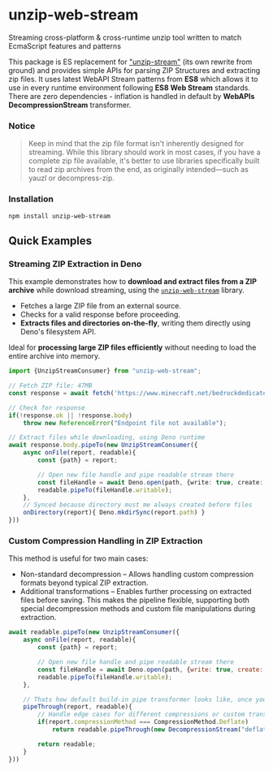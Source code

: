 # unzip-web-stream
Streaming cross-platform & cross-runtime unzip tool written to match EcmaScript features and patterns

This package is ES replacement for ["unzip-stream"](https://www.npmjs.com/package/unzip-stream) (its own rewrite from ground) and provides simple APIs for parsing ZIP Structures and extracting zip files. It uses latest WebAPI Stream patterns from **ES8** which allows it to use in every runtime environment following **ES8 Web Stream** standards. There are zero dependencies - inflation is handled in default by **WebAPIs DecompressionStream** transformer.

### Notice
> Keep in mind that the zip file format isn't inherently designed for streaming. While this library should work in most cases, if you have a complete zip file available, it's better to use libraries specifically built to read zip archives from the end, as originally intended—such as yauzl or decompress-zip.

### Installation
```properties
npm install unzip-web-stream
```

## Quick Examples
### Streaming ZIP Extraction in Deno

This example demonstrates how to **download and extract files from a ZIP archive** while download streaming, using the [`unzip-web-stream`](https://www.npmjs.com/package/unzip-web-stream) library.

- Fetches a large ZIP file from an external source.
- Checks for a valid response before proceeding.
- **Extracts files and directories on-the-fly**, writing them directly using Deno's filesystem API.

Ideal for **processing large ZIP files efficiently** without needing to load the entire archive into memory.

```ts
import {UnzipStreamConsumer} from "unzip-web-stream";

// Fetch ZIP file: 47MB
const response = await fetch('https://www.minecraft.net/bedrockdedicatedserver/bin-win-preview/bedrock-server-1.21.90.25.zip');

// Check for response
if(!response.ok || !response.body)
    throw new ReferenceError("Endpoint file not available");

// Extract files while downloading, using Deno runtime
await response.body.pipeTo(new UnzipStreamConsumer({
    async onFile(report, readable){
        const {path} = report;

        // Open new file handle and pipe readable stream there
        const fileHandle = await Deno.open(path, {write: true, create: true});
        readable.pipeTo(fileHandle.writable);
    },
    // Synced because directory must me always created before files
    onDirectory(report){ Deno.mkdirSync(report.path) }
}))
```
### Custom Compression Handling in ZIP Extraction
This method is useful for two main cases:
 - Non-standard decompression – Allows handling custom compression formats beyond typical ZIP extraction.
 - Additional transformations – Enables further processing on extracted files before saving.
This makes the pipeline flexible, supporting both special decompression methods and custom file manipulations during extraction.
```js
await readable.pipeTo(new UnzipStreamConsumer({
    async onFile(report, readable){
        const {path} = report;

        // Open new file handle and pipe readable stream there
        const fileHandle = await Deno.open(path, {write: true, create: true});
        readable.pipeTo(fileHandle.writable);
    },

    // Thats how default build-in pipe transformer looks like, once you use pipeThrough you have to cover right compression method on your own
    pipeThrough(report, readable){
        // Handle edge cases for different compressions or custom transform streams in general
        if(report.compressionMethod === CompressionMethod.Deflate)
            return readable.pipeThrough(new DecompressionStream("deflate-raw"))

        return readable;
    }
}))
```